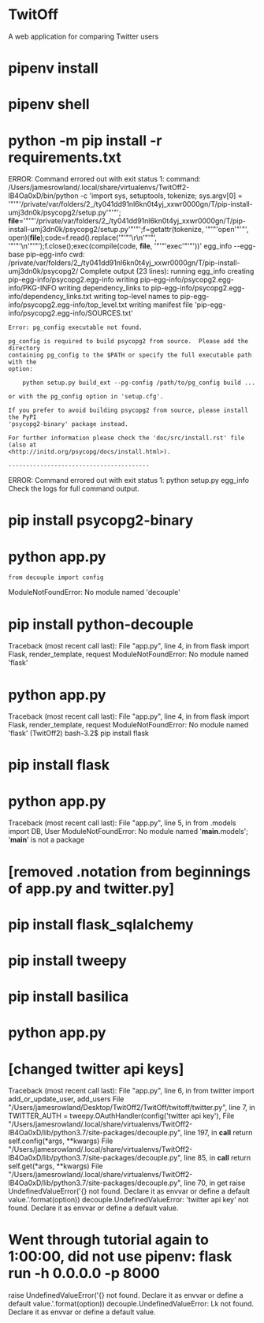 # TwitOff
A web application for comparing Twitter users

# pipenv install

# pipenv shell

# python -m pip install -r requirements.txt

ERROR: Command errored out with exit status 1:
     command: /Users/jamesrowland/.local/share/virtualenvs/TwitOff2-lB4Oa0xD/bin/python -c 'import sys, setuptools, tokenize; sys.argv[0] = '"'"'/private/var/folders/2_/ty041dd91nl6kn0t4yj_xxwr0000gn/T/pip-install-umj3dn0k/psycopg2/setup.py'"'"'; __file__='"'"'/private/var/folders/2_/ty041dd91nl6kn0t4yj_xxwr0000gn/T/pip-install-umj3dn0k/psycopg2/setup.py'"'"';f=getattr(tokenize, '"'"'open'"'"', open)(__file__);code=f.read().replace('"'"'\r\n'"'"', '"'"'\n'"'"');f.close();exec(compile(code, __file__, '"'"'exec'"'"'))' egg_info --egg-base pip-egg-info
         cwd: /private/var/folders/2_/ty041dd91nl6kn0t4yj_xxwr0000gn/T/pip-install-umj3dn0k/psycopg2/
    Complete output (23 lines):
    running egg_info
    creating pip-egg-info/psycopg2.egg-info
    writing pip-egg-info/psycopg2.egg-info/PKG-INFO
    writing dependency_links to pip-egg-info/psycopg2.egg-info/dependency_links.txt
    writing top-level names to pip-egg-info/psycopg2.egg-info/top_level.txt
    writing manifest file 'pip-egg-info/psycopg2.egg-info/SOURCES.txt'
    
    Error: pg_config executable not found.
    
    pg_config is required to build psycopg2 from source.  Please add the directory
    containing pg_config to the $PATH or specify the full executable path with the
    option:
    
        python setup.py build_ext --pg-config /path/to/pg_config build ...
    
    or with the pg_config option in 'setup.cfg'.
    
    If you prefer to avoid building psycopg2 from source, please install the PyPI
    'psycopg2-binary' package instead.
    
    For further information please check the 'doc/src/install.rst' file (also at
    <http://initd.org/psycopg/docs/install.html>).
    
    ----------------------------------------
ERROR: Command errored out with exit status 1: python setup.py egg_info Check the logs for full command output.


# pip install psycopg2-binary

# python app.py

    from decouple import config
ModuleNotFoundError: No module named 'decouple'

# pip install python-decouple

Traceback (most recent call last):
  File "app.py", line 4, in <module>
    from flask import Flask, render_template, request
ModuleNotFoundError: No module named 'flask'

# python app.py

Traceback (most recent call last):
  File "app.py", line 4, in <module>
    from flask import Flask, render_template, request
ModuleNotFoundError: No module named 'flask'
(TwitOff2) bash-3.2$ pip install flask

# pip install flask

# python app.py

Traceback (most recent call last):
  File "app.py", line 5, in <module>
    from .models import DB, User
ModuleNotFoundError: No module named '__main__.models'; '__main__' is not a package
  
# [removed .notation from beginnings of app.py and twitter.py]

# pip install flask_sqlalchemy
# pip install tweepy
# pip install basilica

# python app.py

# [changed twitter api keys]

Traceback (most recent call last):
  File "app.py", line 6, in <module>
    from twitter import add_or_update_user, add_users
  File "/Users/jamesrowland/Desktop/TwitOff2/TwitOff/twitoff/twitter.py", line 7, in <module>
    TWITTER_AUTH = tweepy.OAuthHandler(config('twitter api key'),
  File "/Users/jamesrowland/.local/share/virtualenvs/TwitOff2-lB4Oa0xD/lib/python3.7/site-packages/decouple.py", line 197, in __call__
    return self.config(*args, **kwargs)
  File "/Users/jamesrowland/.local/share/virtualenvs/TwitOff2-lB4Oa0xD/lib/python3.7/site-packages/decouple.py", line 85, in __call__
    return self.get(*args, **kwargs)
  File "/Users/jamesrowland/.local/share/virtualenvs/TwitOff2-lB4Oa0xD/lib/python3.7/site-packages/decouple.py", line 70, in get
    raise UndefinedValueError('{} not found. Declare it as envvar or define a default value.'.format(option))
decouple.UndefinedValueError: 'twitter api key' not found. Declare it as envvar or define a default value.
     
# Went through tutorial again to 1:00:00, did not use pipenv:  flask run -h 0.0.0.0 -p 8000

raise UndefinedValueError('{} not found. Declare it as envvar or define a default value.'.format(option))
decouple.UndefinedValueError: <mytwitterapikey> Lk not found. Declare it as envvar or define a default value.


     

